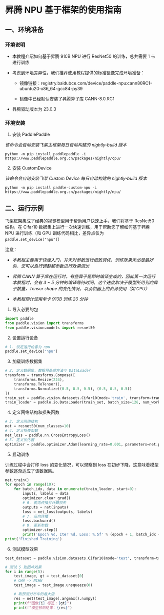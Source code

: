 # 昇腾 NPU 基于框架的使用指南

## 一、环境准备

### 环境说明

* 本教程介绍如何基于昇腾 910B NPU 进行 ResNet50 的训练，总共需要 1 卡进行训练

* 考虑到环境差异性，我们推荐使用教程提供的标准镜像完成环境准备：

  * 镜像链接：registry.baidubce.com/device/paddle-npu:cann80RC1-ubuntu20-x86_64-gcc84-py39

  * 镜像中已经默认安装了昇腾算子库 CANN-8.0.RC1

* 昇腾驱动版本为 23.0.3

### 环境安装

1. 安装 PaddlePaddle

*该命令会自动安装飞桨主框架每日自动构建的 nightly-build 版本*

```shell
python -m pip install paddlepaddle -i https://www.paddlepaddle.org.cn/packages/nightly/cpu/
```

2. 安装 CustomDevice

*该命令会自动安装飞桨 Custom Device 每日自动构建的 nightly-build 版本*

```shell
python -m pip install paddle-custom-npu -i https://www.paddlepaddle.org.cn/packages/nightly/npu/
```

## 二、运行示例

飞桨框架集成了经典的视觉模型用于帮助用户快速上手，我们将基于 ResNet50 结构，在 Cifar10 数据集上进行一次快速训练，用于帮助您了解如何基于昇腾 NPU 进行训练（和 GPU 训练代码相比，差异点仅为 `paddle.set_device("npu")`）

注意：

* *本教程主要用于快速入门，并未对参数进行细致调优，训练效果未必是最好的，您可以自行调整超参数进行效果调优*

* *昇腾 CANN 算子库在运行时，有些算子是即时编译生成的，因此第一次运行本教程时，会有 3 ~ 5 分钟的编译等待时间，这个速度取决于模型所用到的算子数量，Tensor shape 的变化情况，以及机器上的资源使用（如 CPU）*

* *本教程预计使用单卡 910B 训练 20 分钟*

1. 导入必要的包

```python
import paddle
from paddle.vision import transforms
from paddle.vision.models import resnet50
```

2. 设置运行设备

```python
# 1. 设定运行设备为 npu
paddle.set_device("npu")
```

3. 加载训练数据集

```python
# 2. 定义数据集、数据预处理方法与 DataLoader
transform = transforms.Compose([
    transforms.Resize(224),
    transforms.ToTensor(),
    transforms.Normalize((0.5, 0.5, 0.5), (0.5, 0.5, 0.5))
])
train_set = paddle.vision.datasets.Cifar10(mode='train', transform=transform)
train_loader = paddle.io.DataLoader(train_set, batch_size=128, num_workers=8)
```

4. 定义网络结构和损失函数

```python
# 3. 定义网络结构
net = resnet50(num_classes=10)
# 4. 定义损失函数
net_loss = paddle.nn.CrossEntropyLoss()
# 5. 定义优化器
optimizer = paddle.optimizer.Adam(learning_rate=0.001, parameters=net.parameters())
```

5. 启动训练

训练过程中会打印 loss 的变化情况，可以观察到 loss 在初步下降，这意味着模型参数逐渐适应了该数据集。

```python
net.train()
for epoch in range(10):
    for batch_idx, data in enumerate(train_loader, start=0):
        inputs, labels = data
        optimizer.clear_grad()
        # 6. 前向传播并计算损失
        outputs = net(inputs)
        loss = net_loss(outputs, labels)
        # 7. 反向传播
        loss.backward()
        # 8. 更新参数
        optimizer.step()
        print('Epoch %d, Iter %d, Loss: %.5f' % (epoch + 1, batch_idx + 1, loss))
print('Finished Training')
```

6. 测试模型效果

```python
test_dataset = paddle.vision.datasets.Cifar10(mode='test', transform=transform)

# 测试 5 张图片效果
for i in range(5):
    test_image, gt = test_dataset[0]
    # CHW -> NCHW
    test_image = test_image.unsqueeze(0)

    # 取预测分布中的最大值
    res = net(test_image).argmax().numpy()
    print(f"图像{i} 标签：{gt}")
    print(f"模型预测结果：{res}")
```
